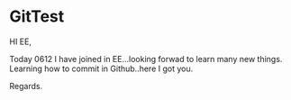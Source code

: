 # GitTest

HI EE,

Today 0612 I have joined in EE...looking forwad to learn many new things.
Learning how to commit in Github..here I got you.

Regards.
